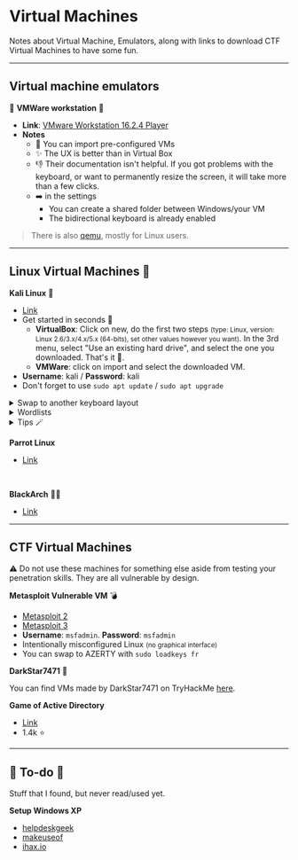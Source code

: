 # Virtual Machines

Notes about Virtual Machine, Emulators, along with links to download CTF Virtual Machines to have some fun.

<hr class="sep-both">

## Virtual machine emulators

<div class="row row-cols-md-2 mt-3"><div>

📌 **VMWare workstation** 📌

* **Link**: [VMware Workstation 16.2.4 Player](https://customerconnect.vmware.com/downloads/details?downloadGroup=WKST-PLAYER-1624&productId=1039&rPId=91446)
* **Notes**
  * 🚀 You can import pre-configured VMs
  * ✨ The UX is better than in Virtual Box
  * 👎 Their documentation isn't helpful. If you got problems with the keyboard, or want to permanently resize the screen, it will take more than a few clicks.
  * ➡️ in the settings
    * You can create a shared folder between Windows/your VM
    * The bidirectional keyboard is already enabled
</div><div>
</div></div>

> There is also [qemu](https://www.qemu.org/), mostly for Linux users.

<hr class="sep-both">

## Linux Virtual Machines 👑

<div class="row row-cols-md-2 mt-4"><div>

**Kali Linux** 🚀

* [Link](https://www.kali.org/get-kali/#kali-virtual-machines)
* Get started in seconds 🚀
  * **VirtualBox**: Click on new, do the first two steps <small>(type: Linux, version: Linux 2.6/3.x/4.x/5.x (64-bits), set other values however you want)</small>. In the 3rd menu, select "Use an existing hard drive", and select the one you downloaded. That's it 🤡.
  * **VMWare**: click on import and select the downloaded VM.
* **Username**: kali / **Password**: kali
* Don't forget to use `sudo apt update` / `sudo apt upgrade`

<details class="details-e">
<summary>Swap to another keyboard layout</summary>

* First, log in
* Click on Kali icon (top left)
* Search "Keyboard"
* Select the Keyboard Utility
* Go to the layout tab
* Add a keyboard layout <small>(ex: fr-FR/AZERTY)</small>
* Remove the unused QWERTY layout

> The change is applied immediately... But on the login screen, the keyboard layout will still be QWERTY ⚠️.
</details>

<details class="details-e">
<summary>Wordlists</summary>

**Wordlists**

* Run `wordlists` and press Y to extract `rockyou.txt`
* You can find pre-installed wordlists in `/usr/share/wordlists/`

**Seclists**

* `sudo apt install seclists` to install [SecLists](https://github.com/danielmiessler/SecLists/) wordlists.

**Others**

* `/usr/share/webshells`: bind/reverse/web shells
</details>

<details class="details-e">
<summary>Tips 🪄</summary>

* Use the <kbd>right arrow</kbd> key to use the suggested command

* In the top-right corner, you can find your IP address (tun0)
</details>
</div><div>

**Parrot Linux**

* [Link](https://www.parrotsec.org/)

<br>

**BlackArch** 😶‍🌫️

* [Link](https://www.blackarch.org/)
</div></div>

<hr class="sep-both">

## CTF Virtual Machines

⚠️ Do not use these machines for something else aside from testing your penetration skills. They are all vulnerable by design.

<div class="row row-cols-md-2 mt-4"><div>

**Metasploit Vulnerable VM** 💣

* [Metasploit 2](https://docs.rapid7.com/metasploit/metasploitable-2/)
* [Metasploit 3](https://github.com/rapid7/metasploitable3)
* **Username**: `msfadmin`. **Password**: `msfadmin`
* Intentionally misconfigured Linux <small>(no graphical interface)</small>
* You can swap to AZERTY with `sudo loadkeys fr`
</div><div>

**DarkStar7471** 🌠

You can find VMs made by DarkStar7471 on TryHackMe [here](https://darkstar7471.com/resources.html).

**Game of Active Directory**

* [Link](https://github.com/Orange-Cyberdefense/GOAD)
* 1.4k ⭐
</div></div>

<hr class="sep-both">

## 👻 To-do 👻

Stuff that I found, but never read/used yet.

<div class="row row-cols-md-2"><div>

**Setup Windows XP**

* [helpdeskgeek](https://helpdeskgeek.com/virtualization/how-to-set-up-a-windows-xp-virtual-machine-for-free/)
* [makeuseof](https://www.makeuseof.com/tag/download-windows-xp-for-free-and-legally-straight-from-microsoft-si/)
* [ihax.io](https://ihax.io/windows-xp-virtual-machine/)

</div><div>

</div></div>
